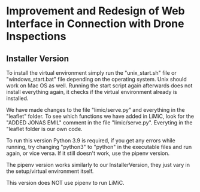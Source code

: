 # Improvement and Redesign of Web Interface in Connection with Drone Inspections

## Installer Version 
To install the virtual environment simply run the "unix_start.sh" file or "windows_start.bat" file depending on the operating system. Unix should work on Mac OS as well. 
Running the start script again afterwards does not install everything again, it checks if the virtual environment already is installed.

We have made changes to the file "limic/serve.py" and everything in the "leaflet" folder. To see which functions we have added in LiMiC, look for the "ADDED JONAS EMIL" comment in the file "limic/serve.py". Everyting in the "leaflet folder is our own code.

To run this version Python 3.9 is required, if you get any errors while running, try changing "python3" to "python" in the executable files and run again, or vice versa. If it still doesn't work, use the pipenv version.

The pipenv version works similarly to our InstallerVersion, they just vary in the setup/virtual environment itself.

This version does NOT use pipenv to run LiMiC. 
